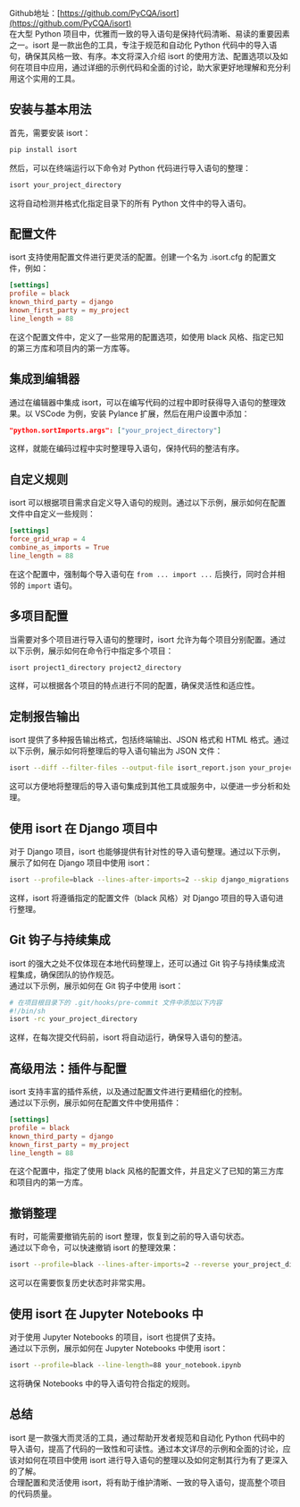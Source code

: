 Github地址：[https://github.com/PyCQA/isort](https://github.com/PyCQA/isort)<br />在大型 Python 项目中，优雅而一致的导入语句是保持代码清晰、易读的重要因素之一。isort 是一款出色的工具，专注于规范和自动化 Python 代码中的导入语句，确保其风格一致、有序。本文将深入介绍 isort 的使用方法、配置选项以及如何在项目中应用，通过详细的示例代码和全面的讨论，助大家更好地理解和充分利用这个实用的工具。
<a name="fjGd4"></a>
## 安装与基本用法
首先，需要安装 isort：
```bash
pip install isort
```
然后，可以在终端运行以下命令对 Python 代码进行导入语句的整理：
```bash
isort your_project_directory
```
这将自动检测并格式化指定目录下的所有 Python 文件中的导入语句。
<a name="LgKpl"></a>
## 配置文件
isort 支持使用配置文件进行更灵活的配置。创建一个名为 .isort.cfg 的配置文件，例如：
```toml
[settings]
profile = black
known_third_party = django
known_first_party = my_project
line_length = 88
```
在这个配置文件中，定义了一些常用的配置选项，如使用 black 风格、指定已知的第三方库和项目内的第一方库等。
<a name="T2ir9"></a>
## 集成到编辑器
通过在编辑器中集成 isort，可以在编写代码的过程中即时获得导入语句的整理效果。以 VSCode 为例，安装 Pylance 扩展，然后在用户设置中添加：
```json
"python.sortImports.args": ["your_project_directory"]
```
这样，就能在编码过程中实时整理导入语句，保持代码的整洁有序。
<a name="gSGd2"></a>
## 自定义规则
isort 可以根据项目需求自定义导入语句的规则。通过以下示例，展示如何在配置文件中自定义一些规则：
```toml
[settings]
force_grid_wrap = 4
combine_as_imports = True
line_length = 88
```
在这个配置中，强制每个导入语句在 `from ... import ...` 后换行，同时合并相邻的 `import` 语句。
<a name="tPe4h"></a>
## 多项目配置
当需要对多个项目进行导入语句的整理时，isort 允许为每个项目分别配置。通过以下示例，展示如何在命令行中指定多个项目：
```bash
isort project1_directory project2_directory
```
这样，可以根据各个项目的特点进行不同的配置，确保灵活性和适应性。
<a name="NdDS8"></a>
## 定制报告输出
isort 提供了多种报告输出格式，包括终端输出、JSON 格式和 HTML 格式。通过以下示例，展示如何将整理后的导入语句输出为 JSON 文件：
```bash
isort --diff --filter-files --output-file isort_report.json your_project_directory
```
这可以方便地将整理后的导入语句集成到其他工具或服务中，以便进一步分析和处理。
<a name="VUU2g"></a>
## 使用 isort 在 Django 项目中
对于 Django 项目，isort 也能够提供有针对性的导入语句整理。通过以下示例，展示了如何在 Django 项目中使用 isort：
```bash
isort --profile=black --lines-after-imports=2 --skip django_migrations your_django_project
```
这样，isort 将遵循指定的配置文件（black 风格）对 Django 项目的导入语句进行整理。
<a name="GfCHx"></a>
## Git 钩子与持续集成
isort 的强大之处不仅体现在本地代码整理上，还可以通过 Git 钩子与持续集成流程集成，确保团队的协作规范。<br />通过以下示例，展示如何在 Git 钩子中使用 isort：
```bash
# 在项目根目录下的 .git/hooks/pre-commit 文件中添加以下内容
#!/bin/sh
isort -rc your_project_directory
```
这样，在每次提交代码前，isort 将自动运行，确保导入语句的整洁。
<a name="PzDSD"></a>
## 高级用法：插件与配置
isort 支持丰富的插件系统，以及通过配置文件进行更精细化的控制。<br />通过以下示例，展示如何在配置文件中使用插件：
```toml
[settings]
profile = black
known_third_party = django
known_first_party = my_project
line_length = 88
```
在这个配置中，指定了使用 black 风格的配置文件，并且定义了已知的第三方库和项目内的第一方库。
<a name="Wi4zI"></a>
## 撤销整理
有时，可能需要撤销先前的 isort 整理，恢复到之前的导入语句状态。<br />通过以下命令，可以快速撤销 isort 的整理效果：
```bash
isort --profile=black --lines-after-imports=2 --reverse your_project_directory
```
这可以在需要恢复历史状态时非常实用。
<a name="hsVMs"></a>
## 使用 isort 在 Jupyter Notebooks 中
对于使用 Jupyter Notebooks 的项目，isort 也提供了支持。<br />通过以下示例，展示如何在 Jupyter Notebooks 中使用 isort：
```bash
isort --profile=black --line-length=88 your_notebook.ipynb
```
这将确保 Notebooks 中的导入语句符合指定的规则。
<a name="LfUuk"></a>
## 总结
isort 是一款强大而灵活的工具，通过帮助开发者规范和自动化 Python 代码中的导入语句，提高了代码的一致性和可读性。通过本文详尽的示例和全面的讨论，应该对如何在项目中使用 isort 进行导入语句的整理以及如何定制其行为有了更深入的了解。<br />合理配置和灵活使用 isort，将有助于维护清晰、一致的导入语句，提高整个项目的代码质量。
